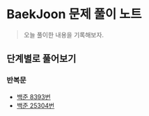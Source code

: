 # BaekJoon 문제 풀이 노트

> 오늘 풀이한 내용을 기록해보자.

## 단계별로 풀어보기

### 반복문

- [백준 8393번](https://github.com/luenarstery04/TIL/blob/main/BaekJoon/3%EB%8B%A8%EA%B3%84_%EB%B0%98%EB%B3%B5%EB%AC%B8/BJ_8393.md)
- [백준 25304번](https://github.com/luenarstery04/TIL/blob/main/BaekJoon/3%EB%8B%A8%EA%B3%84_%EB%B0%98%EB%B3%B5%EB%AC%B8/BJ_25304.md)